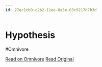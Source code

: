 ```yaml
---
id: 27ec1cb0-c2b2-11ee-8a5e-03c9217d7b3d
---
```


# Hypothesis
#Omnivore

[Read on Omnivore](https://omnivore.app/me/hypothesis-18d6fd2a5a7)
[Read Original](https://hypothes.is/a/mYjIzsKxEe6vnHvRsZGjhg)

